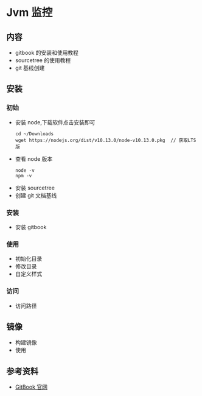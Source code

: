# Jvm 监控

## 内容

- gitbook 的安装和使用教程
- sourcetree 的使用教程
- git 基线创建

## 安装

### 初始

- 安装 node,下载软件点击安装即可
  ```
  cd ~/Downloads
  wget https://nodejs.org/dist/v10.13.0/node-v10.13.0.pkg  // 获取LTS版
  ```
- 查看 node 版本
  ```
  node -v
  npm -v
  ```
- 安装 sourcetree
- 创建 git 文档基线

### 安装

- 安装 gitbook

### 使用

- 初始化目录
- 修改目录
- 自定义样式

### 访问

- 访问路径

## 镜像

- 构建镜像
- 使用

## 参考资料

- [GitBook 官网](http://www.baidu.com)
